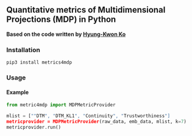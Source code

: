 ## Quantitative metrics of Multidimensional Projections (MDP) in Python

**Based on the code written by [Hyung-Kwon Ko](https://github.com/hyungkwonko/umato)**

### Installation

```
pip3 install metrics4mdp
```

### Usage


#### Example
```python
from metric4mdp import MDPMetricProvider

mlist = [""DTM", "DTM_KL1", "Continuity", "Trustworthiness"]
metricprovider = MDPMetricProvider(raw_data, emb_data, mlist, k=7)
metricprovider.run()

```